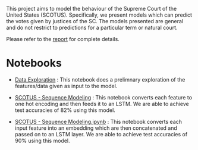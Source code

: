This project aims to model the behaviour of the Supreme Court of the United States (SCOTUS). Specifically, we present models which can predict the votes given by justices of the SC. The models presented are general and do not restrict to predictions for a particular term or natural court.

Please refer to the [report](https://github.com/mbharad/Scotus_LSTM/blob/master/SCOTUS_Report.pdf) for complete details.

# Notebooks

  - [Data Exploration](https://github.com/mbharad/Scotus_LSTM/blob/master/nbs/Data%20Exploration.ipynb) : This notebook does a prelimnary exploration of the features/data given as input to the model.
  
  - [SCOTUS - Sequence Modeling](https://github.com/mbharad/Scotus_LSTM/blob/master/nbs/SCOTUS%20-%20Sequence%20Modeling.ipynb) : This notebook converts each feature to one hot encoding and then feeds it to an LSTM. We are able to achieve test accuracies of 82% using this model.
  
  - [SCOTUS - Sequence Modeling.ipynb](https://github.com/mbharad/Scotus_LSTM/blob/master/nbs/SCOTUS%20-%20LSTM%20and%20Embeddings.ipynb) : This notebook converts each input feature into an embedding which are then concatenated and passed on to an LSTM layer. We are able to achieve test accuracies of 90% using this model.
